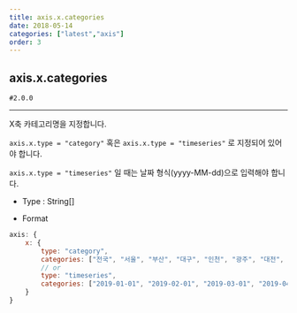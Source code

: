 ```yaml
---
title: axis.x.categories
date: 2018-05-14
categories: ["latest","axis"]
order: 3
---
```


## axis.x.categories

`#2.0.0`

---

X축 카테고리명을 지정합니다.

`axis.x.type = "category"` 혹은 `axis.x.type = "timeseries"` 로 지정되어 있어야 합니다.

`axis.x.type = "timeseries"` 일 때는 날짜 형식(yyyy-MM-dd)으로 입력해야 합니다.

* Type : String[]

* Format
```javascript
axis: {
	x: {
		type: "category",
		categories: ["전국", "서울", "부산", "대구", "인천", "광주", "대전", "울산", "세종", "경기", "강원", "충북", "충남", "전북", "전남", "경북", "경남", "제주"]
		// or 
		type: "timeseries",
		categories: ["2019-01-01", "2019-02-01", "2019-03-01", "2019-04-01", "2019-05-01"]
	}
}
```
